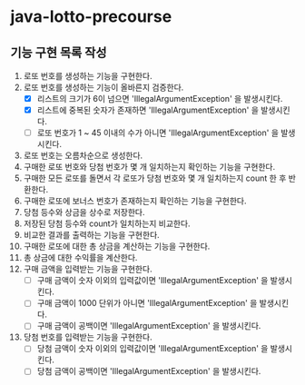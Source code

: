 # java-lotto-precourse

## 기능 구현 목록 작성
1. 로또 번호를 생성하는 기능을 구현한다. 
2. 로또 번호를 생성하는 기능이 올바른지 검증한다.
   - [x] 리스트의 크기가 6이 넘으면 'IllegalArgumentException' 을 발생시킨다.
   - [x] 리스트에 중복된 숫자가 존재하면 'IllegalArgumentException' 을 발생시킨다.
   - [ ] 로또 번호가 1 ~ 45 이내의 수가 아니면 'IllegalArgumentException' 을 발생시킨다.
3. 로또 번호는 오름차순으로 생성한다.
4. 구매한 로또 번호와 당첨 번호가 몇 개 일치하는지 확인하는 기능을 구현한다.
5. 구매한 모든 로또를 돌면서 각 로또가 당첨 번호와 몇 개 일치하는지 count 한 후 반환한다.
6. 구매한 로또에 보너스 번호가 존재하는지 확인하는 기능을 구현한다.
7. 당첨 등수와 상금을 상수로 저장한다.
8. 저장된 당첨 등수와 count가 일치하는지 비교한다.
9. 비교한 결과를 출력하는 기능을 구현한다.
10. 구매한 로또에 대한 총 상금을 계산하는 기능을 구현한다.
11. 총 상금에 대한 수익률을 계산한다.
12. 구매 금액을 입력받는 기능을 구현한다.
    - [ ] 구매 금액이 숫자 이외의 입력값이면 'IllegalArgumentException' 을 발생시킨다.
    - [ ] 구매 금액이 1000 단위가 아니면 'IllegalArgumentException' 을 발생시킨다.
    - [ ] 구매 금액이 공백이면 'IllegalArgumentException' 을 발생시킨다.
13. 당첨 번호를 입력받는 기능을 구현한다.
    - [ ] 당첨 금액이 숫자 이외의 입력값이면 'IllegalArgumentException' 을 발생시킨다.
    - [ ] 당첨 금액이 공백이면 'IllegalArgumentException' 을 발생시킨다.
